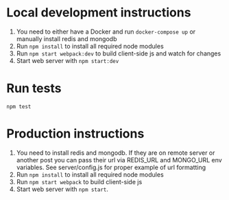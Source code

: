 # Local development instructions
1. You need to either have a Docker and run `docker-compose up` or manually install redis and mongodb
2. Run `npm install` to install all required node modules
3. Run `npm start webpack:dev` to build client-side js and watch for changes
4. Start web server with `npm start:dev`

# Run tests
`npm test`

# Production instructions
1. You need to install redis and mongodb. If they are on remote server or another post you can pass their url via REDIS_URL and MONGO_URL env variables.
See server/config.js for proper example of url formatting
2. Run `npm install` to install all required node modules
3. Run `npm start webpack` to build client-side js
4. Start web server with `npm start`.



